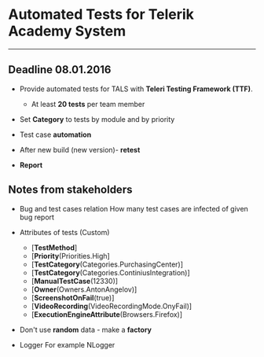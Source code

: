 # Automated Tests for Telerik Academy System

***

## Deadline 08.01.2016


* Provide automated tests for TALS with **Teleri Testing Framework (TTF)**.
	* At least **20 tests** per team member

* Set **Category** to tests by module and by priority

* Test case **automation**

* After new build (new version)- **retest**

* **Report**

## Notes from stakeholders

* Bug and test cases relation
How many test cases are infected of given bug report

* Attributes of tests (Custom)
	* [**TestMethod**]
	* [**Priority**(Priorities.High]
	* [**TestCategory**(Categories.PurchasingCenter)]
	* [**TestCategory**(Categories.ContiniusIntegration)]
	* [**ManualTestCase**(12330)]
	* [**Owner**(Owners.AntonAngelov)]
	* [**ScreenshotOnFail**(true)]
	* [**VideoRecording**(VideoRecordingMode.OnyFail)]
	* [**ExecutionEngineAttribute**(Browsers.Firefox)]

* Don't use **random** data - make a **factory**

* Logger
For example NLogger
